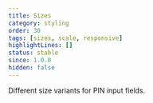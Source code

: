 ```yaml
---
title: Sizes
category: styling
order: 30
tags: [sizes, scale, responsive]
highlightLines: []
status: stable
since: 1.0.0
hidden: false
---
```


Different size variants for PIN input fields.
